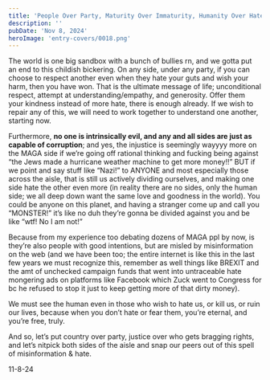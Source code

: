 ```yaml
---
title: 'People Over Party, Maturity Over Immaturity, Humanity Over Hate'
description: ''
pubDate: 'Nov 8, 2024'
heroImage: 'entry-covers/0018.png'
---
```


The world is one big sandbox with a bunch of bullies rn, and we gotta put an end to this childish bickering. On any side, under any party, if you can choose to respect another even when they hate your guts and wish your harm, then you have won. That is the ultimate message of life; unconditional respect, attempt at understanding/empathy, and generosity. Offer them your kindness instead of more hate, there is enough already. If we wish to repair any of this, we will need to work together to understand one another, starting now. 

Furthermore, **no one is intrinsically evil, and any and all sides are just as capable of corruption**; and yes, the injustice is seemingly wayyyy more on the MAGA side if we’re going off rational thinking and fucking being against “the Jews made a hurricane weather machine to get more money!!” BUT if we point and say stuff like “Nazi!” to ANYONE and most especially those across the aisle, that is still us actively dividing ourselves, and making one side hate the other even more (in reality there are no sides, only the human side; we all deep down want the same love and goodness in the world). You could be anyone on this planet, and having a stranger come up and call you “MONSTER!” it’s like no duh they’re gonna be divided against you and be like “wtf! No I am not!” 

Because from my experience too debating dozens of MAGA ppl by now, is they’re also people with good intentions, but are misled by misinformation on the web (and we have been too; the entire internet is like this in the last few years we must recognize this, remember as well things like BREXIT and the amt of unchecked campaign funds that went into untraceable hate mongering ads on platforms like Facebook which Zuck went to Congress for bc he refused to stop it just to keep getting more of that dirty money).

We must see the human even in those who wish to hate us, or kill us, or ruin our lives, because when you don’t hate or fear them, you’re eternal, and you’re free, truly. 

And so, let’s put country over party, justice over who gets bragging rights, and let’s nitpick both sides of the aisle and snap our peers out of this spell of misinformation & hate. 

11-8-24